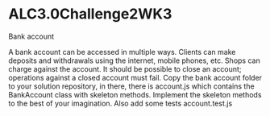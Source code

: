 # ALC3.0Challenge2WK3

Bank account


A bank account can be accessed in multiple ways. Clients can make deposits and
withdrawals using the internet, mobile phones, etc. Shops can charge against the
account.
It should be possible to close an account; operations against a closed account must
fail.
Copy the bank account folder to your solution repository, in there, there is
account.js which contains the BankAccount class with skeleton methods. Implement
the skeleton methods to the best of your imagination. Also add some tests
account.test.js
